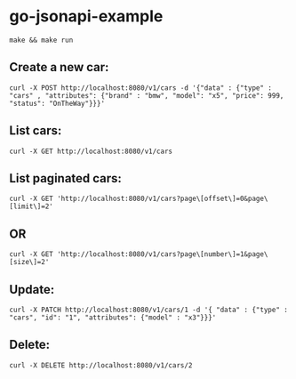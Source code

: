 # go-jsonapi-example

`make && make run`

## Create a new car:
`curl -X POST http://localhost:8080/v1/cars -d '{"data" : {"type" : "cars" , "attributes": {"brand" : "bmw", "model": "x5", "price": 999, "status": "OnTheWay"}}}'`

## List cars:
`curl -X GET http://localhost:8080/v1/cars`

## List paginated cars:
`curl -X GET 'http://localhost:8080/v1/cars?page\[offset\]=0&page\[limit\]=2'`
## OR
`curl -X GET 'http://localhost:8080/v1/cars?page\[number\]=1&page\[size\]=2'`

## Update:
`curl -X PATCH http://localhost:8080/v1/cars/1 -d '{ "data" : {"type" : "cars", "id": "1", "attributes": {"model" : "x3"}}}'`

## Delete:
`curl -X DELETE http://localhost:8080/v1/cars/2`
